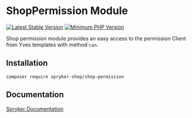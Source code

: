 # ShopPermission Module
[![Latest Stable Version](https://poser.pugx.org/spryker-shop/shop-permission/v/stable.svg)](https://packagist.org/packages/spryker-shop/shop-permission)
[![Minimum PHP Version](https://img.shields.io/badge/php-%3E%3D%208.0-8892BF.svg)](https://php.net/)

Shop permission module provides an easy access to the permission Client from Yves templates with method `can`.

## Installation

```
composer require spryker-shop/shop-permission
```

## Documentation

[Spryker Documentation](https://docs.spryker.com)
